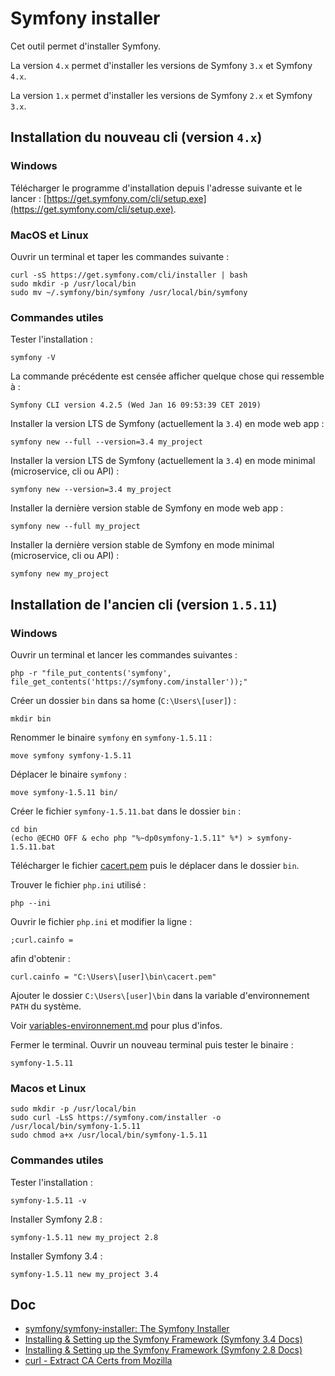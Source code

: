 # Symfony installer

Cet outil permet d'installer Symfony.

La version `4.x` permet d'installer les versions de Symfony `3.x` et Symfony `4.x`.

La version `1.x` permet d'installer les versions de Symfony `2.x` et Symfony `3.x`.

## Installation du nouveau cli (version `4.x`)

### Windows

Télécharger le programme d'installation depuis l'adresse suivante et le lancer : [https://get.symfony.com/cli/setup.exe](https://get.symfony.com/cli/setup.exe).

### MacOS et Linux

Ouvrir un terminal et taper les commandes suivante :

    curl -sS https://get.symfony.com/cli/installer | bash
    sudo mkdir -p /usr/local/bin
    sudo mv ~/.symfony/bin/symfony /usr/local/bin/symfony

### Commandes utiles

Tester l'installation :

    symfony -V

La commande précédente est censée afficher quelque chose qui ressemble à :

    Symfony CLI version 4.2.5 (Wed Jan 16 09:53:39 CET 2019)

Installer la version LTS de Symfony (actuellement la `3.4`) en mode web app :

    symfony new --full --version=3.4 my_project

Installer la version LTS de Symfony (actuellement la `3.4`) en mode minimal (microservice, cli ou API) :

    symfony new --version=3.4 my_project

Installer la dernière version stable de Symfony en mode web app :

    symfony new --full my_project

Installer la dernière version stable de Symfony en mode minimal (microservice, cli ou API) :

    symfony new my_project

## Installation de l'ancien cli (version `1.5.11`)

### Windows

Ouvrir un terminal et lancer les commandes suivantes :

    php -r "file_put_contents('symfony', file_get_contents('https://symfony.com/installer'));"

Créer un dossier `bin` dans sa home (`C:\Users\[user]`) :

    mkdir bin

Renommer le binaire `symfony` en `symfony-1.5.11` :

    move symfony symfony-1.5.11

Déplacer le binaire `symfony` :

    move symfony-1.5.11 bin/

Créer le fichier `symfony-1.5.11.bat` dans le dossier `bin` :

    cd bin
    (echo @ECHO OFF & echo php "%~dp0symfony-1.5.11" %*) > symfony-1.5.11.bat

Télécharger le fichier [cacert.pem](https://curl.haxx.se/ca/cacert.pem) puis le déplacer dans le dossier `bin`.

Trouver le fichier `php.ini` utilisé :

    php --ini

Ouvrir le fichier `php.ini` et modifier la ligne :

    ;curl.cainfo =

afin d'obtenir :

    curl.cainfo = "C:\Users\[user]\bin\cacert.pem"

Ajouter le dossier `C:\Users\[user]\bin` dans la variable d'environnement `PATH` du système.

Voir [variables-environnement.md](variables-environnement.md) pour plus d'infos.

Fermer le terminal. Ouvrir un nouveau terminal puis tester le binaire :

    symfony-1.5.11

### Macos et Linux

    sudo mkdir -p /usr/local/bin
    sudo curl -LsS https://symfony.com/installer -o /usr/local/bin/symfony-1.5.11
    sudo chmod a+x /usr/local/bin/symfony-1.5.11

### Commandes utiles

Tester l'installation :

    symfony-1.5.11 -v

Installer Symfony 2.8 :

    symfony-1.5.11 new my_project 2.8

Installer Symfony 3.4 :

    symfony-1.5.11 new my_project 3.4

## Doc

- [symfony/symfony-installer: The Symfony Installer](https://github.com/symfony/symfony-installer)
- [Installing & Setting up the Symfony Framework (Symfony 3.4 Docs)](http://symfony.com/doc/3.4/setup.html)
- [Installing & Setting up the Symfony Framework (Symfony 2.8 Docs)](https://symfony.com/doc/2.8/setup.html)
- [curl - Extract CA Certs from Mozilla](https://curl.haxx.se/docs/caextract.html)
